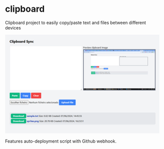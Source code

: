 # clipboard
Clipboard project to easily copy/paste text and files between different devices

![alt text](image-1.png)

Features auto-deployment script with Github webhook.